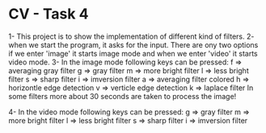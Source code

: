 # CV - Task 4

1- This project is to show the implementation of different kind of filters.
2- when we start the program, it asks for the input. There are ony two options if we
   enter 'image' it starts image mode and when we enter 'video' it starts video mode.
3- In the image mode following keys can be pressed:
   f  =>  averaging gray filter
   g  =>  gray filter 
   m  =>  more bright filter
   l  =>  less bright filter
   s  =>  sharp filter
   i  =>  imversion filter
   a  =>  averaging filter colored
   h  =>  horizontle edge detection
   v  =>  verticle edge detection
   k  =>  laplace filter
In some filters more about 30 seconds are taken to process the image!

 4- In the video mode following keys can be pressed:
   g  =>  gray filter 
   m  =>  more bright filter
   l  =>  less bright filter
   s  =>  sharp filter
   i  =>  imversion filter
   
